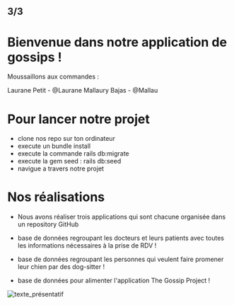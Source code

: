 ## 3/3
# Bienvenue dans notre application de gossips !

Moussaillons aux commandes : 

Laurane Petit - @Laurane
Mallaury Bajas - @Mallau

# Pour lancer notre projet
* clone nos repo sur ton ordinateur
* execute un bundle install
* execute la commande rails db:migrate
* execute la gem seed : rails db:seed
* navigue a travers notre projet


# Nos réalisations

* Nous avons réaliser trois applications qui sont chacune organisée dans un repository GitHub

- base de données regroupant les docteurs et leurs patients avec toutes les informations nécessaires à la prise de RDV !

- base de données regroupant les personnes qui veulent faire promener leur chien par des dog-sitter ! 

- base de données pour alimenter l'application The Gossip Project !



![texte_présentatif](http://idata.over-blog.com/5/08/25/70/2013/Ralph-Wiggum-Paques.gif)

